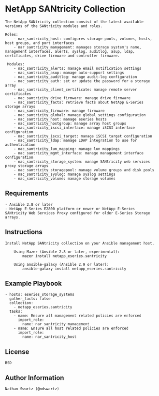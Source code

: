 NetApp SANtricity Collection
=========

    The NetApp SANtricity collection consist of the latest available versions of the SANtricity modules and roles.
    
    Roles:
        - nar_santricity_host: configures storage pools, volumes, hosts, host groups, and port interfaces
        - nar_santricity_management: manages storage system's name, management interfaces, alerts, syslog, auditlog, asup, ldap, certificates, drive firmware and controller firmware.
            
     Modules:
        - nac_santricity_alerts: manage email notification settings
        - nac_santricity_asup: manage auto-support settings
        - nac_santricity_auditlog: manage audit-log configuration
        - nac_santricity_auth: set or update the password for a storage array
        - nac_santricity_client_certificate: manage remote server certificates
        - nac_santricity_drive_firmware: manage drive firmware
        - nac_santricity_facts: retrieve facts about NetApp E-Series storage arrays
        - nac_santricity_firmware: manage firmware
        - nac_santricity_global: manage global settings configuration
        - nac_santricity_host: manage eseries hosts
        - nac_santricity_hostgroup: manage array host groups
        - nac_santricity_iscsi_interface: manage iSCSI interface configuration
        - nac_santricity_iscsi_target: manage iSCSI target configuration
        - nac_santricity_ldap: manage LDAP integration to use for authentication
        - nac_santricity_lun_mapping: manage lun mappings
        - nac_santricity_mgmt_interface: manage management interface configuration
        - nac_santricity_storage_system: manage SANtricity web services proxy storage arrays
        - nac_santricity_storagepool: manage volume groups and disk pools
        - nac_santricity_syslog: manage syslog settings
        - nac_santricity_volume: manage storage volumes

Requirements
------------
    - Ansible 2.8 or later
    - NetApp E-Series E2800 platform or newer or NetApp E-Series SANtricity Web Services Proxy configured for older E-Series Storage arrays.

Instructions
------------
    Install NetApp SANtricity collection on your Ansible management host.

        Using Mazer (Ansible 2.8 or later, experimental):
            mazer install netapp_eseries.santricity

        Using ansible-galaxy (Ansible 2.9 or later):
            ansible-galaxy install netapp_eseries.santricity

Example Playbook
----------------
    - hosts: eseries_storage_systems
      gather_facts: false
      collection:
        - netapp_eseries.santricity
      tasks:
        - name: Ensure all management related policies are enforced
          import_role:
            name: nar_santricity_management
        - name: Ensure all host related policies are enforced
          import_role:
            name: nar_santricity_host

License
-------
    BSD

Author Information
------------------
    Nathan Swartz (@ndswartz)
